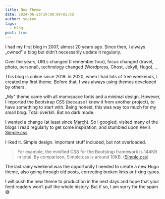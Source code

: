 ```yaml
---
title: New Theme
date: 2024-06-26T19:00:00+01:00
author: soeren
tags:
  - blog
post: true
---
```


I had my first blog in 2007, almost 20 years ago. Since then, I always „owned" a blog but didn’t necessarily update it regularly. 

Over the years, URLs changed (I remember four), focus changed (travel, photo, personal), technology changed (Wordpress, Ghost, Jekyll, Hugo), … 

This blog is online since 2019. In 2020, when I had lots of free weekends, I created my first theme. Before that, I was always using themes developed by others. 

„My" theme came with all monospace fonts and a minimal design. However, I imported the Bootstrap CSS (because I knew it from another project), to have something to start with. Being honest, this was way too much for my small blog. Total overkill. But no dark mode. 

I wanted a change (at least since [March](/2024/march-2024/)). So I googled, visited many of the blogs I read regularly to get some inspiration, and stumbled upon Kev‘s [Simple.css](https://simplecss.org). 

I liked it. Simple design. Important stuff included, but not overloaded. 

> For example, the minified CSS for the Bootstrap framework is 144KB in total. By comparison, Simple.css is around 10KB. ([Simple.css](https://simplecss.org/))

The last rainy weekend was the opportunity I needed to create a new Hugo theme, also going through old posts, correcting broken links or fixing typos. 

I will push the new theme to production in the next days and hope that your feed readers won’t pull the whole history. But if so, I am sorry for the spam 😅